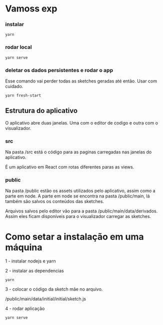 # Vamoss exp

### instalar

```
yarn
```

### rodar local

```
yarn serve
```

### deletar os dados persistentes e rodar o app

Esse comando vai perder todas as sketches geradas até então.
Usar com cuidado.

```
yarn fresh-start
```

## Estrutura do aplicativo

O aplicativo abre duas janelas.
Uma com o editor de codigo e outra com o visualizador.

### src

Na pasta /src está o código para as paginas carregadas nas janelas do aplicativo.

É um aplicativo em React com rotas diferentes paras as views.

### public

Na pasta /public estão os assets utilizados pelo aplicativo, assim como a parte em node.
A parte em node se encontra na pasta /public/main, lá também são salvos os conteúdos das sketches.

Arquivos salvos pelo editor vão para a pasta /public/main/data/derivados. Assim eles ficam disponíveis para o visualizador carregar as sketches.

# Como setar a instalação em uma máquina

1 - instalar nodejs e yarn

2 - instalar as dependencias

```
yarn
```

3 - colocar o código da sketch mãe no arquivo.

/public/main/data/initial/initial/sketch.js

4 - rodar aplicação

```
yarn serve
```
